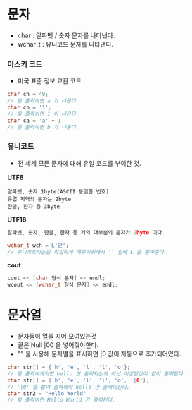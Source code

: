 # 문자
- char : 알파벳 / 숫자 문자를 나타낸다.
- wchar_t : 유니코드 문자를 나타낸다.
### 아스키 코드
- 미국 표준 정보 교환 코드
```C++
char ch = 49;
// 을 출력하면 a 가 나온다. 
char cb = '1';
// 을 출력하면 1 이 나온다.
char ca = 'a' + 1 
// 을 출력하면 b 가 나온다.
```
### 유니코드
- 전 세계 모든 문자에 대해 유일 코드를 부여한 것.

**UTF8**
```Text
알파벳, 숫자 1byte(ASCII 동일한 번호)
유럽 지역의 문자는 2byte
한글, 한자 등 3byte
```
**UTF16**
```C++
알파벳, 숫자, 한글, 한자 등 거의 대부분의 문자가 2byte 이다.

wchar_t wch = L'안'; 
// 유니코드라는걸 확실하게 해주기위해서 '' 앞에 L 을 붙여준다.
```

**cout**
```C++
cout << [char 형식 문자] << endl;
wcout << [wchar_t 형식 문자] << endl;
```

# 문자열
- 문자들이 열을 지어 모여있는것
- 끝은 Null |00 을 넣어줘야한다.
- "" 을 사용해 문자열을 표시하면 |0 값이 자동으로 추가되어있다.
```C++
char str[] = {'h', 'e', 'l', 'l', 'o'}; 
// 을 출력하게되면 hello 만 출력되는게 아닌 이상한값이 같이 출력된다.
char str[] = {'h', 'e', 'l', 'l', 'o', '|0'};
// '|0' 을 붙여 출력해야 hello 만 출력이된다.
char str2 = "Hello World"
// 을 출력하면 Hello World 가 출력된다.
```

